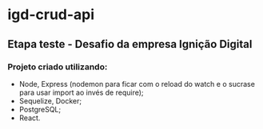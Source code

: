 # igd-crud-api

## Etapa teste - Desafio da empresa Ignição Digital

### Projeto criado utilizando:
* Node, Express (nodemon para ficar com o reload do watch e o sucrase para usar import ao invés de require);
* Sequelize, Docker;
* PostgreSQL;
* React.
